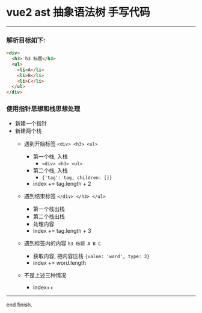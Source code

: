 # vue2 ast 抽象语法树 手写代码

---

### 解析目标如下:

```html
<div>
  <h3> h3 标题</h3>
  <ul>
    <li>A</li>
    <li>B</li>
    <li>C</li>
  </ul>
</div>
```

### 使用指针思想和栈思想处理

 - 新建一个指针
 - 新建两个栈
   - 遇到开始标签 ```<div> <h3> <ul>``` 
     - 第一个栈, 入栈
       - ```<div> <h3> <ul>```
     - 第二个栈, 入栈
       - ```{'tag': tag, children: []}```
     - index += tag.length + 2
   
   - 遇到结束标签 ```</div> </h3> </ul>```
     - 第一个栈出栈
     - 第二个栈出栈
     - 处理内容
     - index += tag.length + 3
   
   - 遇到标签内的内容 ```h3 标题 A B C ```
     - 获取内容, 把内容压栈 ```{value: 'word', type: 3}```
     - index += word.length
   
   - 不是上述三种情况
     - index++

---

end
finish.
















